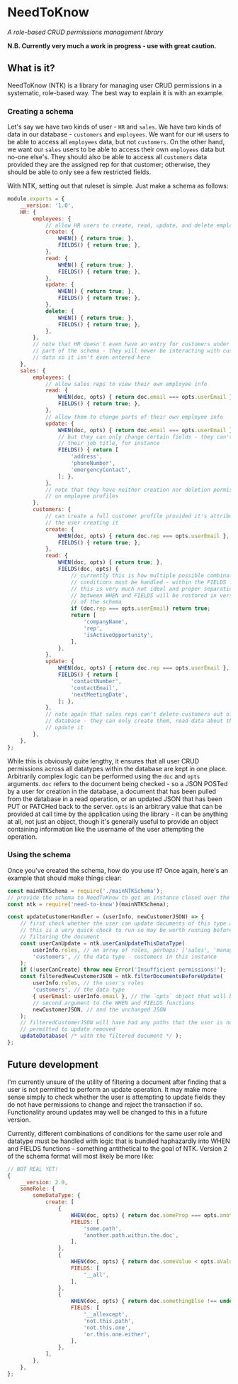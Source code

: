 # NeedToKnow

*A role-based CRUD permissions management library*

**N.B. Currently very much a work in progress - use with great caution.**

## What is it?

NeedToKnow (NTK) is a library for managing user CRUD permissions in a systematic, role-based way. The best way to explain it is with an example.

### Creating a schema

Let's say we have two kinds of user - `HR` and `sales`. We have two kinds of data in our database - `customers` and `employees`. We want for our `HR` users to be able to access all `employees` data, but not `customers`. On the other hand, we want our `sales` users to be able to access their own `employees` data but no-one else's. They should also be able to access all `customers` data provided they are the assigned rep for that customer; otherwise, they should be able to only see a few restricted fields.

With NTK, setting out that ruleset is simple. Just make a schema as follows:

```javascript
module.exports = {
    __version: '1.0',
    HR: {
        employees: {
            // allow HR users to create, read, update, and delete employee info
            create: {
                WHEN() { return true; },
                FIELDS() { return true; },
            },
            read: {
                WHEN() { return true; },
                FIELDS() { return true; },
            },
            update: {
                WHEN() { return true; },
                FIELDS() { return true; },
            },
            delete: {
                WHEN() { return true; },
                FIELDS() { return true; },
            },
        },
        // note that HR doesn't even have an entry for customers under their
        // part of the schema - they will never be interacting with customer
        // data so it isn't even entered here
    },
    sales: {
        employees: {
            // allow sales reps to view their own employee info
            read: {
                WHEN(doc, opts) { return doc.email === opts.userEmail },
                FIELDS() { return true; },
            },
            // allow them to change parts of their own employee info
            update: {
                WHEN(doc, opts) { return doc.email === opts.userEmail },
                // but they can only change certain fields - they can't change
                // their job title, for instance
                FIELDS() { return [
                    'address',
                    'phoneNumber',
                    'emergencyContact',
                ]; },
            },
            // note that they have neither creation nor deletion permissions
            // on employee profiles
        },
        customers: {
            // can create a full customer profile provided it's attributed to
            // the user creating it
            create: {
                WHEN(doc, opts) { return doc.rep === opts.userEmail },
                FIELDS() { return true; },
            },
            read: {
                WHEN(doc, opts) { return true; },
                FIELDS(doc, opts) {
                    // currently this is how multiple possible combinations of
                    // conditions must be handled - within the FIELDS function
                    // this is very much not ideal and proper separation
                    // between WHEN and FIELDS will be restored in version 2
                    // of the schema
                    if (doc.rep === opts.userEmail) return true;
                    return [
                        'companyName',
                        'rep',
                        'isActiveOpportunity',
                    ],
                },
            },
            update: {
                WHEN(doc, opts) { return doc.rep === opts.userEmail },
                FIELDS() { return [
                    'contactNumber',
                    'contactEmail',
                    'nextMeetingDate',
                ]; },
            },
            // note again that sales reps can't delete customers out of the
            // database - they can only create them, read data about them, and
            // update it
        },
    },
};
```

While this is obviously quite lengthy, it ensures that all user CRUD permissions across all datatypes within the database are kept in one place. Arbitrarily complex logic can be performed using the `doc` and `opts` arguments. `doc` refers to the document being checked - so a JSON POSTed by a user for creation in the database, a document that has been pulled from the database in a read operation, or an updated JSON that has been PUT or PATCHed back to the server. `opts` is an arbitrary value that can be provided at call time by the application using the library - it can be anything at all, not just an object, though it's generally useful to provide an object containing information like the username of the user attempting the operation.


### Using the schema

Once you've created the schema, how do you use it? Once again, here's an example that should make things clear:

```javascript
const mainNTKSchema = require('./mainNTKSchema');
// provide the schema to NeedToKnow to get an instance closed over the schema
const ntk = require('need-to-know')(mainNTKSchema);

const updateCustomerHandler = (userInfo, newCustomerJSON) => {
    // first check whether the user can update documents of this type at all
    // this is a very quick check to run so may be worth running before
    // filtering the document
    const userCanUpdate = ntk.userCanUpdateThisDataType(
        userInfo.roles, // an array of roles, perhaps: ['sales', 'manager']
        'customers', // the data type - customers in this instance
    );
    if (!userCanCreate) throw new Error('Insufficient permissions!');
    const filteredNewCustomerJSON = ntk.filterDocumentsBeforeUpdate(
        userInfo.roles, // the user's roles
        'customers', // the data type
        { userEmail: userInfo.email }, // the `opts` object that will be the
        // second argument to the WHEN and FIELDS functions
        newCustomerJSON, // and the unchanged JSON
    );
    // filteredCustomerJSON will have had any paths that the user is not
    // permitted to update removed
    updateDatabase( /* with the filtered document */ );
};
```

## Future development

I'm currently unsure of the utility of filtering a document after finding that a user is not permitted to perform an update operation. It may make more sense simply to check whether the user is attempting to update fields they do not have permissions to change and reject the transaction if so. Functionality around updates may well be changed to this in a future version.

Currently, different combinations of conditions for the same user role and datatype must be handled with logic that is bundled haphazardly into WHEN and FIELDS functions - something antithetical to the goal of NTK. Version 2 of the schema format will most likely be more like:

```javascript
// NOT REAL YET!
{
    __version: 2.0,
    someRole: {
        someDataType: {
            create: [
                {
                    WHEN(doc, opts) { return doc.someProp === opts.anotherProp; },
                    FIELDS: [
                        'some.path',
                        'another.path.within.the.doc',
                    ],
                },
                {
                    WHEN(doc, opts) { return doc.someValue < opts.aValue; },
                    FIELDS: [
                        '__all',
                    ],
                },
                {
                    WHEN(doc, opts) { return doc.somethingElse !== undefined },
                    FIELDS: [
                        '__allexcept',
                        'not.this.path',
                        'not.this.one',
                        'or.this.one.either',
                    ],
                },
            ],
        },
    },
};
```
